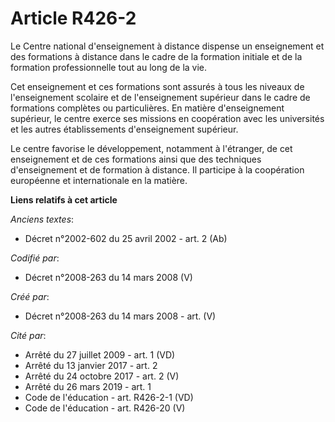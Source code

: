 # Article R426-2

Le Centre national d'enseignement à distance dispense un enseignement et des formations à distance dans le cadre de la
formation initiale et de la formation professionnelle tout au long de la vie.

Cet enseignement et ces formations sont assurés à tous les niveaux de l'enseignement scolaire et de l'enseignement supérieur
dans le cadre de formations complètes ou particulières. En matière d'enseignement supérieur, le centre exerce ses missions en
coopération avec les universités et les autres établissements d'enseignement supérieur.

Le centre favorise le développement, notamment à l'étranger, de cet enseignement et de ces formations ainsi que des
techniques d'enseignement et de formation à distance. Il participe à la coopération européenne et internationale en la
matière.

**Liens relatifs à cet article**

_Anciens textes_:

  - Décret n°2002-602 du 25 avril 2002 - art. 2 (Ab)

_Codifié par_:

  - Décret n°2008-263 du 14 mars 2008 (V)

_Créé par_:

  - Décret n°2008-263 du 14 mars 2008 - art. (V)

_Cité par_:

  - Arrêté du 27 juillet 2009 - art. 1 (VD)
  - Arrêté du 13 janvier 2017 - art. 2
  - Arrêté du 24 octobre 2017 - art. 2 (V)
  - Arrêté du 26 mars 2019 - art. 1
  - Code de l'éducation - art. R426-2-1 (VD)
  - Code de l'éducation - art. R426-20 (V)
